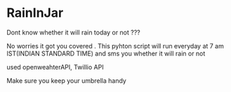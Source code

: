 # RainInJar

Dont know whether it will rain today or not ???

No worries it got you covered . This pyhton script will run everyday at 7 am  IST(INDIAN STANDARD TIME) and sms you whether it will rain or not 

used openweahterAPI, Twillio API

Make sure you keep your umbrella handy
